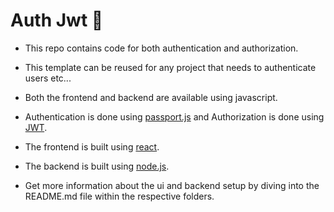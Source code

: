 # Auth Jwt 🔰

* This repo contains code for both authentication and authorization.

* This template can be reused for any project that needs to authenticate users etc...

* Both the frontend and backend are available using javascript.

* Authentication is done using [passport.js](http://www.passportjs.org/) and Authorization is done using [JWT](https://jwt.io/).

* The frontend is built using [react](https://facebook.github.io/react/).

* The backend is built using [node.js](https://nodejs.org/).

* Get more information about the ui and backend setup by diving into the README.md file within the respective folders.
